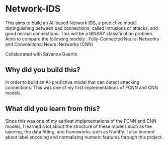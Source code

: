 # Network-IDS
This aims to build an AI-based Network IDS, a predictive model distinguishing between bad connections, called intrusions or attacks, and good normal connections. 
This will be a BINARY classification problem. 
Aims to compare the following models :
  Fully-Connected Neural Networks and Convolutional Neural Networks (CNN)

Collaborated with Savanna Guertin
  
## Why did you build this?
In order to build an AI-predictive model that can detect attacking connections. This was one of my first implementations of FCNN and CNN models.

## What did you learn from this?
Since this was one of my earliest implementations of the FCNN and CNN models, I learned a lot about the structure of these models such as the layering, the data fitting, and frameworks such as NumPy. I also learned about label encoding and normalizing numeric features through this project.
